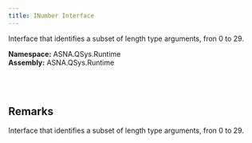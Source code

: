 ```yaml
---
title: INumber Interface
---
```


Interface that identifies a subset of length type arguments, fron 0 to 29.

**Namespace:** ASNA.QSys.Runtime <br/>
**Assembly:** ASNA.QSys.Runtime

<br>
<br>

## Remarks

Interface that identifies a subset of length type arguments, fron 0 to 29.

[//]: # ($$TODO: Complete the Remarks section.)

<br>
<br>

